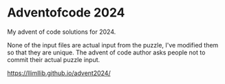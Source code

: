 # Adventofcode 2024

My advent of code solutions for 2024.

None of the input files are actual input from the puzzle, I've modified them so that they are unique. The advent of code author asks people not to commit their actual puzzle input.

https://llimllib.github.io/advent2024/

